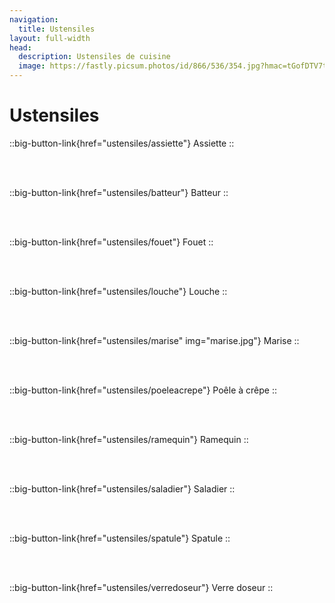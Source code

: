 ```yaml
---
navigation:
  title: Ustensiles
layout: full-width
head:
  description: Ustensiles de cuisine
  image: https://fastly.picsum.photos/id/866/536/354.jpg?hmac=tGofDTV7tl2rprappPzKFiZ9vDh5MKj39oa2D--gqhA
---
```


# Ustensiles


::big-button-link{href="ustensiles/assiette"}
Assiette
::

<br/>
<br/>

::big-button-link{href="ustensiles/batteur"}
Batteur
::

<br/>
<br/>

::big-button-link{href="ustensiles/fouet"}
Fouet
::

<br/>
<br/>

::big-button-link{href="ustensiles/louche"}
Louche
::

<br/>
<br/>

::big-button-link{href="ustensiles/marise" img="marise.jpg"}
Marise
::

<br/>
<br/>

::big-button-link{href="ustensiles/poeleacrepe"}
Poêle à crêpe
::

<br/>
<br/>

::big-button-link{href="ustensiles/ramequin"}
Ramequin
::

<br/>
<br/>

::big-button-link{href="ustensiles/saladier"}
Saladier
::


<br/>
<br/>

::big-button-link{href="ustensiles/spatule"}
Spatule
::

<br/>
<br/>

::big-button-link{href="ustensiles/verredoseur"}
Verre doseur
::
